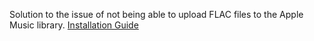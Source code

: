 Solution to the issue of not being able to upload FLAC files to the Apple Music library.
[Installation Guide](https://blog.csdn.net/csdn_yudong/article/details/129182648)
